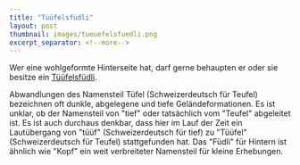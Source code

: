 ```yaml
---
title: "Tüüfelsfüdli"
layout: post
thumbnail: images/tueuefelsfuedli.png
excerpt_separator: <!--more-->
---
```


Wer eine wohlgeformte Hinterseite hat, darf gerne behaupten er oder sie besitze ein [Tüüfelsfüdli](https://s.geo.admin.ch/9f16204e9b).

Abwandlungen des Namensteil Tüfel (Schweizerdeutsch für Teufel) bezeichnen oft dunkle, abgelegene und tiefe Geländeformationen. Es ist unklar, ob der Namensteil von "tief" oder tatsächlich vom "Teufel" abgeleitet ist. Es ist auch durchaus denkbar, dass hier im Lauf der Zeit ein Lautübergang von "tüüf" (Schweizerdeutsch für tief) zu "Tüüfel" (Schweizerdeutsch für Teufel) stattgefunden hat. Das "Füdli" für Hintern ist ähnlich wie "Kopf" ein weit verbreiteter Namensteil für kleine Erhebungen.

<!--more-->